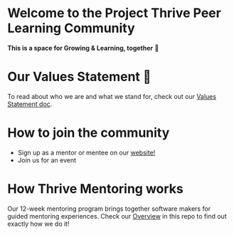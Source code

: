 # Welcome to the Project Thrive Peer Learning Community 
**This is a space for Growing & Learning, together** :rocket: 

# Our Values Statement 🤩
To read about who we are and what we stand for, check out our [Values Statement doc](https://docs.google.com/presentation/d/173nT8Fx8hVVqlp1GiGWMfM0NkpOQVNTHsjvg9PHEcR0/edit#slide=id.g8c21d45731_0_0). 

# How to join the community
 - Sign up as a mentor or mentee on our [website!](https://foundation.offerzen.com/)
 - Join us for  an event 
 
# How Thrive Mentoring works
Our 12-week mentoring program brings together software makers for guided mentoring experiences. Check our [Overview](https://github.com/Project-Thrive/PeerCommunity/blob/main/Welcome%20to%20Project%20Thrive%20(1).pdf) in this repo to find out exactly how we do it!
